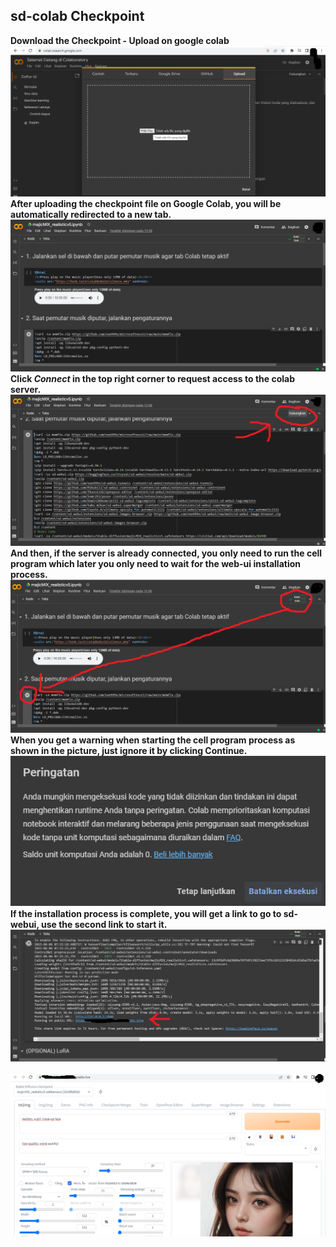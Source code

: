 ## sd-colab Checkpoint 
<b>Download the Checkpoint - Upload on google colab</b>
<img src="https://github.com/noe999x/sd-colab/blob/main/image/1.png">
<br><b>After uploading the checkpoint file on Google Colab, you will be automatically redirected to a new tab.</b>
<img src="https://github.com/noe999x/sd-colab/blob/main/image/2.png">
<br><b>Click <i>Connect</i> in the top right corner to request access to the colab server.</b>
<img src="https://github.com/noe999x/sd-colab/blob/main/image/3.png">
<br><b>And then, if the server is already connected, you only need to run the cell program which later you only need to wait for the web-ui installation process.</b>
<img src="https://github.com/noe999x/sd-colab/blob/main/image/4.png">
<br><b>When you get a warning when starting the cell program process as shown in the picture, just ignore it by clicking Continue.</b>
<img src="https://github.com/noe999x/sd-colab/blob/main/image/5.png">
<br><b>If the installation process is complete, you will get a link to go to sd-webui, use the second link to start it.</b>
<img src="https://github.com/noe999x/sd-colab/blob/main/image/6.png">
<br><br>
<img src="https://github.com/noe999x/sd-colab/blob/main/image/7.png">
